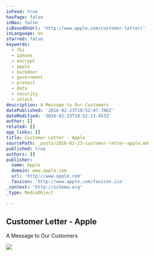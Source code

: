 ```yaml
---
inFeed: true
hasPage: false
inNav: false
isBasedOnUrl: 'http://www.apple.com/customer-letter/'
inLanguage: en
starred: false
keywords:
  - fbi
  - iphone
  - encrypt
  - apple
  - backdoor
  - government
  - protect
  - data
  - security
  - unlock
description: A Message to Our Customers
datePublished: '2016-02-23T19:52:47.706Z'
dateModified: '2016-02-23T19:52:13.453Z'
author: []
related: []
app_links: []
title: Customer Letter - Apple
sourcePath: _posts/2016-02-23-customer-letter-apple.md
published: true
authors: []
publisher:
  name: Apple
  domain: www.apple.com
  url: 'http://www.apple.com'
  favicon: 'http://www.apple.com/favicon.ico'
_context: 'http://schema.org'
_type: MediaObject

---
```

<article style=""><h1>Customer Letter - Apple</h1><p>A Message to Our Customers</p><img src="http://www.apple.com/customer-letter/overview/images/og.jpg?201602220251" /></article>